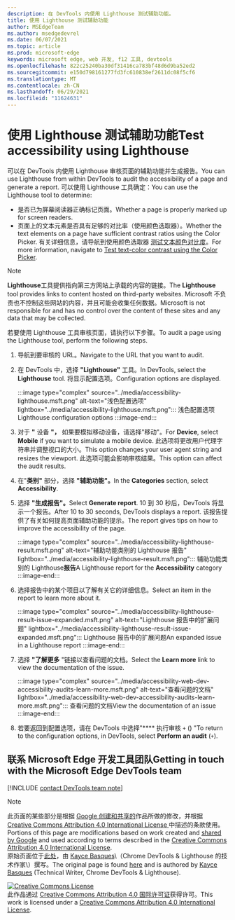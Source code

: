 ```yaml
---
description: 在 DevTools 内使用 Lighthouse 测试辅助功能。
title: 使用 Lighthouse 测试辅助功能
author: MSEdgeTeam
ms.author: msedgedevrel
ms.date: 06/07/2021
ms.topic: article
ms.prod: microsoft-edge
keywords: microsoft edge, web 开发, f12 工具, devtools
ms.openlocfilehash: 822c25240ba30df31416ca783bf48d6d9ba52ed2
ms.sourcegitcommit: e150d798161277fd3fc610838ef2611dc08f5cf6
ms.translationtype: MT
ms.contentlocale: zh-CN
ms.lasthandoff: 06/29/2021
ms.locfileid: "11624631"
---
```

<!-- this article was created on 05/11/2021 by moving a section out from the "Accessibility reference" article (reference.md) -->
<!-- Copyright Kayce Basques 

   Licensed under the Apache License, Version 2.0 (the "License");
   you may not use this file except in compliance with the License.
   You may obtain a copy of the License at

       https://www.apache.org/licenses/LICENSE-2.0

   Unless required by applicable law or agreed to in writing, software
   distributed under the License is distributed on an "AS IS" BASIS,
   WITHOUT WARRANTIES OR CONDITIONS OF ANY KIND, either express or implied.
   See the License for the specific language governing permissions and
   limitations under the License.  -->  

# <a name="test-accessibility-using-lighthouse"></a><span data-ttu-id="a7313-104">使用 Lighthouse 测试辅助功能</span><span class="sxs-lookup"><span data-stu-id="a7313-104">Test accessibility using Lighthouse</span></span>

<span data-ttu-id="a7313-105">可以在 DevTools 内使用 Lighthouse 审核页面的辅助功能并生成报告。</span><span class="sxs-lookup"><span data-stu-id="a7313-105">You can use Lighthouse from within DevTools to audit the accessibility of a page and generate a report.</span></span> <span data-ttu-id="a7313-106">可以使用 Lighthouse 工具确定：</span><span class="sxs-lookup"><span data-stu-id="a7313-106">You can use the Lighthouse tool to determine:</span></span>

*   <span data-ttu-id="a7313-107">是否已为屏幕阅读器正确标记页面。</span><span class="sxs-lookup"><span data-stu-id="a7313-107">Whether a page is properly marked up for screen readers.</span></span>  
*   <span data-ttu-id="a7313-108">页面上的文本元素是否具有足够的对比率（使用颜色选取器）。</span><span class="sxs-lookup"><span data-stu-id="a7313-108">Whether the text elements on a page have sufficient contrast ratios using the Color Picker.</span></span> <span data-ttu-id="a7313-109">有关详细信息，请导航到使用颜色选取器 [测试文本颜色对比度](color-picker.md)。</span><span class="sxs-lookup"><span data-stu-id="a7313-109">For more information, navigate to [Test text-color contrast using the Color Picker](color-picker.md).</span></span>   

> [!NOTE]
> <span data-ttu-id="a7313-110">**Lighthouse**工具提供指向第三方网站上承载的内容的链接。</span><span class="sxs-lookup"><span data-stu-id="a7313-110">The **Lighthouse** tool provides links to content hosted on third-party websites.</span></span>  <span data-ttu-id="a7313-111">Microsoft 不负责也不控制这些网站的内容，并且可能会收集任何数据。</span><span class="sxs-lookup"><span data-stu-id="a7313-111">Microsoft is not responsible for and has no control over the content of these sites and any data that may be collected.</span></span>  

<span data-ttu-id="a7313-112">若要使用 Lighthouse 工具审核页面，请执行以下步骤。</span><span class="sxs-lookup"><span data-stu-id="a7313-112">To audit a page using the Lighthouse tool, perform the following steps.</span></span>

1.  <span data-ttu-id="a7313-113">导航到要审核的 URL。</span><span class="sxs-lookup"><span data-stu-id="a7313-113">Navigate to the URL that you want to audit.</span></span>
1.  <span data-ttu-id="a7313-114">在 DevTools 中，选择 **"Lighthouse"** 工具。</span><span class="sxs-lookup"><span data-stu-id="a7313-114">In DevTools, select the **Lighthouse** tool.</span></span>  <span data-ttu-id="a7313-115">将显示配置选项。</span><span class="sxs-lookup"><span data-stu-id="a7313-115">Configuration options are displayed.</span></span>
    
    :::image type="complex" source="../media/accessibility-lighthouse.msft.png" alt-text="浅色配置选项" lightbox="../media/accessibility-lighthouse.msft.png":::
       <span data-ttu-id="a7313-117">浅色配置选项</span><span class="sxs-lookup"><span data-stu-id="a7313-117">Lighthouse configuration options</span></span>
    :::image-end:::  
    
1.  <span data-ttu-id="a7313-118">对于 **"** 设备 **"，** 如果要模拟移动设备，请选择"移动"。</span><span class="sxs-lookup"><span data-stu-id="a7313-118">For **Device**, select **Mobile** if you want to simulate a mobile device.</span></span>  <span data-ttu-id="a7313-119">此选项将更改用户代理字符串并调整视口的大小。</span><span class="sxs-lookup"><span data-stu-id="a7313-119">This option changes your user agent string and resizes the viewport.</span></span>  <span data-ttu-id="a7313-120">此选项可能会影响审核结果。</span><span class="sxs-lookup"><span data-stu-id="a7313-120">This option can affect the audit results.</span></span>
1.  <span data-ttu-id="a7313-121">在"**类别"** 部分，选择 **"辅助功能"。**</span><span class="sxs-lookup"><span data-stu-id="a7313-121">In the **Categories** section, select **Accessibility**.</span></span>
1.  <span data-ttu-id="a7313-122">选择 **"生成报告"。**</span><span class="sxs-lookup"><span data-stu-id="a7313-122">Select **Generate report**.</span></span> <span data-ttu-id="a7313-123">10 到 30 秒后，DevTools 将显示一个报告。</span><span class="sxs-lookup"><span data-stu-id="a7313-123">After 10 to 30 seconds, DevTools displays a report.</span></span>  <span data-ttu-id="a7313-124">该报告提供了有关如何提高页面辅助功能的提示。</span><span class="sxs-lookup"><span data-stu-id="a7313-124">The report gives tips on how to improve the accessibility of the page.</span></span>  
    
    :::image type="complex" source="../media/accessibility-lighthouse-result.msft.png" alt-text="辅助功能类别的 Lighthouse 报告" lightbox="../media/accessibility-lighthouse-result.msft.png":::
       <span data-ttu-id="a7313-126">辅助功能类别的 Lighthouse**报告**</span><span class="sxs-lookup"><span data-stu-id="a7313-126">A Lighthouse report for the **Accessibility** category</span></span>
    :::image-end:::  
    
1.  <span data-ttu-id="a7313-127">选择报告中的某个项目以了解有关它的详细信息。</span><span class="sxs-lookup"><span data-stu-id="a7313-127">Select an item in the report to learn more about it.</span></span>  
    
    :::image type="complex" source="../media/accessibility-lighthouse-result-issue-expanded.msft.png" alt-text="Lighthouse 报告中的扩展问题" lightbox="../media/accessibility-lighthouse-result-issue-expanded.msft.png":::
       <span data-ttu-id="a7313-129">Lighthouse 报告中的扩展问题</span><span class="sxs-lookup"><span data-stu-id="a7313-129">An expanded issue in a Lighthouse report</span></span>
    :::image-end:::  
    
1.  <span data-ttu-id="a7313-130">选择 **"了解更多** "链接以查看问题的文档。</span><span class="sxs-lookup"><span data-stu-id="a7313-130">Select the **Learn more** link to view the documentation of the issue.</span></span>
    
    :::image type="complex" source="../media/accessibility-web-dev-accessibility-audits-learn-more.msft.png" alt-text="查看问题的文档" lightbox="../media/accessibility-web-dev-accessibility-audits-learn-more.msft.png":::
       <span data-ttu-id="a7313-132">查看问题的文档</span><span class="sxs-lookup"><span data-stu-id="a7313-132">View the documentation of an issue</span></span>
    :::image-end:::  

1.  <span data-ttu-id="a7313-133">若要返回到配置选项，请在 DevTools 中选择"\*\*\*\* 执行审核 `+` () "</span><span class="sxs-lookup"><span data-stu-id="a7313-133">To return to the configuration options, in DevTools, select **Perform an audit** (`+`).</span></span>    


## <a name="getting-in-touch-with-the-microsoft-edge-devtools-team"></a><span data-ttu-id="a7313-134">联系 Microsoft Edge 开发工具团队</span><span class="sxs-lookup"><span data-stu-id="a7313-134">Getting in touch with the Microsoft Edge DevTools team</span></span>  

[!INCLUDE [contact DevTools team note](../includes/contact-devtools-team-note.md)]  


> [!NOTE]
> <span data-ttu-id="a7313-135">此页面的某些部分是根据 [Google 创建和共享的][GoogleSitePolicies]作品所做的修改，并根据[ Creative Commons Attribution 4.0 International License ][CCA4IL]中描述的条款使用。</span><span class="sxs-lookup"><span data-stu-id="a7313-135">Portions of this page are modifications based on work created and [shared by Google][GoogleSitePolicies] and used according to terms described in the [Creative Commons Attribution 4.0 International License][CCA4IL].</span></span>  
> <span data-ttu-id="a7313-136">原始页面位于[此处](https://developers.google.com/web/tools/chrome-devtools/accessibility/reference)，由 [Kayce Basques][KayceBasques]\（Chrome DevTools \& Lighthouse 的技术作家\）撰写。</span><span class="sxs-lookup"><span data-stu-id="a7313-136">The original page is found [here](https://developers.google.com/web/tools/chrome-devtools/accessibility/reference) and is authored by [Kayce Basques][KayceBasques] \(Technical Writer, Chrome DevTools \& Lighthouse\).</span></span>  

[![Creative Commons License][CCby4Image]][CCA4IL]  
<span data-ttu-id="a7313-138">此作品通过 [Creative Commons Attribution 4.0 国际许可证][CCA4IL]获得许可。</span><span class="sxs-lookup"><span data-stu-id="a7313-138">This work is licensed under a [Creative Commons Attribution 4.0 International License][CCA4IL].</span></span>  


<!-- links -->  
[ChromeWebStoreAxe]: https://chrome.google.com/webstore/detail/axe/lhdoppojpmngadmnindnejefpokejbdd "axe - Web 辅助功能测试 - Chrome Web Store"  
[CCA4IL]: https://creativecommons.org/licenses/by/4.0  
[CCby4Image]: https://i.creativecommons.org/l/by/4.0/88x31.png  
[GoogleSitePolicies]: https://developers.google.com/terms/site-policies  
[KayceBasques]: https://developers.google.com/web/resources/contributors/kaycebasques  
